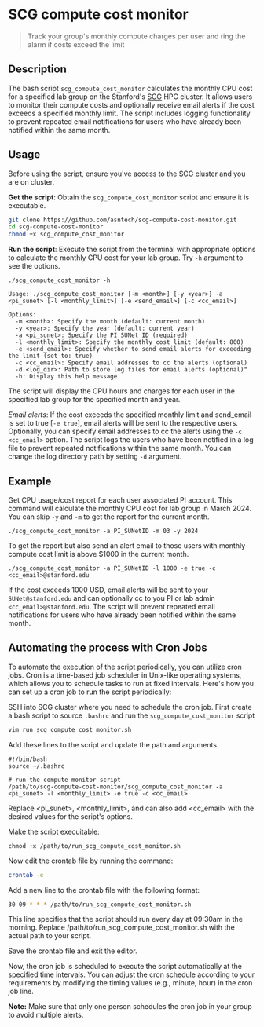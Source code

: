 # SCG compute cost monitor
> Track your group's monthly compute charges per user and ring the alarm if costs exceed the limit

## Description
The bash script `scg_compute_cost_monitor` calculates the monthly CPU cost for a specified lab group on the Stanford's [SCG](https://login.scg.stanford.edu/) HPC cluster. It allows users to monitor their compute costs and optionally receive email alerts if the cost exceeds a specified monthly limit. The script includes logging functionality to prevent repeated email notifications for users who have already been notified within the same month.

## Usage
Before using the script, ensure you've access to the [SCG cluster](https://login.scg.stanford.edu/) and you are on cluster.

**Get the script**: Obtain the `scg_compute_cost_monitor` script and ensure it is executable.

```bash
git clone https://github.com/asntech/scg-compute-cost-monitor.git
cd scg-compute-cost-monitor
chmod +x scg_compute_cost_monitor
```
**Run the script**: Execute the script from the terminal with appropriate options to calculate the monthly CPU cost for your lab group. Try `-h` argument to see the options.

```
./scg_compute_cost_monitor -h

Usage: ./scg_compute_cost_monitor [-m <month>] [-y <year>] -a <pi_sunet> [-l <monthly_limit>] [-e <send_email>] [-c <cc_email>]

Options:
  -m <month>: Specify the month (default: current month)
  -y <year>: Specify the year (default: current year)
  -a <pi_sunet>: Specify the PI SUNet ID (required)
  -l <monthly_limit>: Specify the monthly cost limit (default: 800)
  -e <send_email>: Specify whether to send email alerts for exceeding the limit (set to: true)
  -c <cc_email>: Specify email addresses to cc the alerts (optional)
  -d <log_dir>: Path to store log files for email alerts (optional)"
  -h: Display this help message

  ```

The script will display the CPU hours and charges for each user in the specified lab group for the specified month and year.

*Email alerts*: If the cost exceeds the specified monthly limit and send_email is set to true [`-e true`], email alerts will be sent to the respective users. Optionally, you can specify email addresses to cc the alerts using the `-c <cc_email>` option. The script logs the users who have been notified in a log file to prevent repeated notifications within the same month. You can change the log directory path by setting `-d` argument.

## Example

Get CPU usage/cost report for each user associated PI account. This command will calculate the monthly CPU cost for lab group in March 2024. You can skip `-y` and `-m` to get the report for the current month. 

```
./scg_compute_cost_monitor -a PI_SUNetID -m 03 -y 2024
```

To get the report but also send an alert email to those users with monthly compute cost limit is above $1000 in the current month. 
```
./scg_compute_cost_monitor -a PI_SUNetID -l 1000 -e true -c <cc_email>@stanford.edu
```
If the cost exceeds 1000 USD, email alerts will be sent to your `SUNet@stanford.edu` and can optionally cc to you PI or lab admin `<cc_email>@stanford.edu`. The script will prevent repeated email notifications for users who have already been notified within the same month.

## Automating the process with Cron Jobs
To automate the execution of the script periodically, you can utilize cron jobs. Cron is a time-based job scheduler in Unix-like operating systems, which allows you to schedule tasks to run at fixed intervals. Here's how you can set up a cron job to run the script periodically:

SSH into SCG cluster where you need to schedule the cron job.
First create a bash script to source `.bashrc` and run the `scg_compute_cost_monitor` script
```bash
vim run_scg_compute_cost_monitor.sh
```

Add these lines to the script and update the path and arguments
```
#!/bin/bash
source ~/.bashrc

# run the compute monitor script
/path/to/scg-compute-cost-monitor/scg_compute_cost_monitor -a <pi_sunet> -l <monthly_limit> -e true -c <cc_email>
```
Replace <pi_sunet>, <monthly_limit>, and can also add <cc_email> with the desired values for the script's options.

Make the script execuitable:
```
chmod +x /path/to/run_scg_compute_cost_monitor.sh
```

Now edit the crontab file by running the command:

```bash
crontab -e
```

Add a new line to the crontab file with the following format:

```bash
30 09 * * * /path/to/run_scg_compute_cost_monitor.sh
```

This line specifies that the script should run every day at 09:30am in the morning.
Replace /path/to/run_scg_compute_cost_monitor.sh with the actual path to your script.

Save the crontab file and exit the editor.

Now, the cron job is scheduled to execute the script automatically at the specified time intervals. You can adjust the cron schedule according to your requirements by modifying the timing values (e.g., minute, hour) in the cron job line.

**Note:** Make sure that only one person schedules the cron job in your group to avoid multiple alerts.

